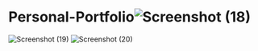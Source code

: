# Personal-Portfolio![Screenshot (18)](https://github.com/user-attachments/assets/b166b7a2-4bb4-4505-944d-fda8912c91a2)
![Screenshot (19)](https://github.com/user-attachments/assets/b80bf394-84aa-4212-bf75-67eb67cd3c95)
![Screenshot (20)](https://github.com/user-attachments/assets/78c72dce-e749-41d5-906c-9c76f303a142)
